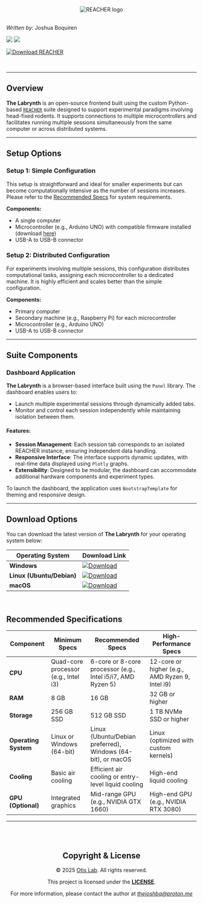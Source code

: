 <!--suppress HtmlDeprecatedAttribute -->
<div align="center">
    <img src="ui/src/assets/labrynth-banner-wider.png" alt="REACHER logo">
</div>
<br>

*Written by*: Joshua Boquiren

[![](https://img.shields.io/badge/@thejoshbq-grey?style=for-the-badge&logo=github)](https://github.com/thejoshbq) [![](https://img.shields.io/badge/@thejoshbq-grey?style=for-the-badge&logo=X)](https://x.com/thejoshbq) 

[![Download REACHER](https://img.shields.io/badge/Download-The_Labrynth-cyan?style=for-the-badge)](#download-options)
 
<br>

---

## Overview

**The Labrynth** is an open-source frontend built using the custom Python-based [`REACHER`](https://github.com/Otis-Lab-MUSC/reacher) suite designed to support experimental paradigms involving head-fixed rodents. It supports connections to multiple microcontrollers and facilitates running multiple sessions simultaneously from the same computer or across distributed systems.

---

## **Setup Options**

### **Setup 1: Simple Configuration**

This setup is straightforward and ideal for smaller experiments but can become computationally intensive as the number of sessions increases. 
Please refer to the [Recommended Specs](#recommended-specifications) for system requirements.

**Components:**
- A single computer
- Microcontroller (e.g., Arduino UNO) with compatible firmware installed (download [here](https://github.com/Otis-Lab-MUSC/REACHER-Firmware))
- USB-A to USB-B connector

### **Setup 2: Distributed Configuration**

For experiments involving multiple sessions, this configuration distributes computational tasks, assigning each microcontroller to a dedicated machine. It is highly efficient and scales better than the simple configuration.

**Components:**
- Primary computer
- Secondary machine (e.g., Raspberry Pi) for each microcontroller
- Microcontroller (e.g., Arduino UNO)
- USB-A to USB-B connector

---

## **Suite Components**

### **Dashboard Application**

**The Labrynth** is a browser-based interface built using the `Panel` library. The dashboard enables users to:
- Launch multiple experimental sessions through dynamically added tabs.
- Monitor and control each session independently while maintaining isolation between them.

#### **Features**:
- **Session Management**: Each session tab corresponds to an isolated REACHER instance, ensuring independent data handling.
- **Responsive Interface**: The interface supports dynamic updates, with real-time data displayed using `Plotly` graphs.
- **Extensibility**: Designed to be modular, the dashboard can accommodate additional hardware components and experiment types.

To launch the dashboard, the application uses `BootstrapTemplate` for theming and responsive design.

---

## **Download Options**

You can download the latest version of **The Labrynth** for your operating system below:

| **Operating System**      | **Download Link**                                                                                                                                                    |
|---------------------------|----------------------------------------------------------------------------------------------------------------------------------------------------------------------|
| **Windows**               | [![Download](https://img.shields.io/badge/Download-cyan?style=for-the-badge)](https://github.com/Otis-Lab-MUSC/labrynth/releases/latest/download/labrynth_x64.exe)   |
| **Linux (Ubuntu/Debian)** | [![Download](https://img.shields.io/badge/Download-cyan?style=for-the-badge)](https://github.com/Otis-Lab-MUSC/labrynth/releases/latest/download/labrynth_amd64.deb) |
| **macOS**                 | [![Download](https://img.shields.io/badge/Download-cyan?style=for-the-badge)](https://github.com/Otis-Lab-MUSC/labrynth/releases/latest/download/labrynth_x64.dmg)   |

<br>

## **Recommended Specifications**

| **Component**        | **Minimum Specs**                    | **Recommended Specs**                                       | **High-Performance Specs**                      |
|----------------------|--------------------------------------|-------------------------------------------------------------|-------------------------------------------------|
| **CPU**              | Quad-core processor (e.g., Intel i3) | 6-core or 8-core processor (e.g., Intel i5/i7, AMD Ryzen 5) | 12-core or higher (e.g., AMD Ryzen 9, Intel i9) |
| **RAM**              | 8 GB                                 | 16 GB                                                       | 32 GB or higher                                 |
| **Storage**          | 256 GB SSD                           | 512 GB SSD                                                  | 1 TB NVMe SSD or higher                         |
| **Operating System** | Linux or Windows (64-bit)            | Linux (Ubuntu/Debian preferred), Windows (64-bit), or macOS | Linux (optimized with custom kernels)           |
| **Cooling**          | Basic air cooling                    | Efficient air cooling or entry-level liquid cooling         | High-end liquid cooling                         |
| **GPU (Optional)**   | Integrated graphics                  | Mid-range GPU (e.g., NVIDIA GTX 1660)                       | High-end GPU (e.g., NVIDIA RTX 3080)            |

---

<br><br>
<div align="center">
  <h2>Copyright & License</h2>
  <p>© 2025 <a href="http://www.otis-lab.org">Otis Lab</a>. All rights reserved.</p>
  <p>This project is licensed under the <a href=""><strong>LICENSE</strong></a>.</p>
  <p>For more information, please contact the author at <a href="mailto:thejoshbq@proton.me"><i>thejoshbq@proton.me</i></a>
</div>

